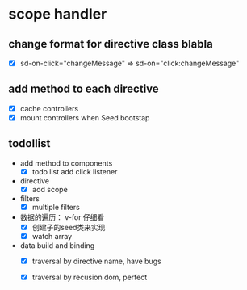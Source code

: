 # scope handler


## change format for directive class blabla
- [x] sd-on-click="changeMessage" => sd-on="click:changeMessage"

## add method to each directive

- [x] cache controllers
- [x] mount controllers when Seed bootstap

## todollist

- add method to components
  * [x] todo list add click listener

- directive
  * [x] add scope

- filters
  * [x] multiple filters

- 数据的遍历： v-for 仔细看
  * [x] 创建子的seed类来实现
  * [x] watch array

- data build and binding
  * [x] traversal by directive name, have bugs
  * [x] traversal by recusion dom, perfect


